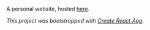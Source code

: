 A personal website, hosted [here](mephibosheth.herokuapp.com).

*This project was bootstrapped with [Create React App](https://github.com/facebook/create-react-app).*
